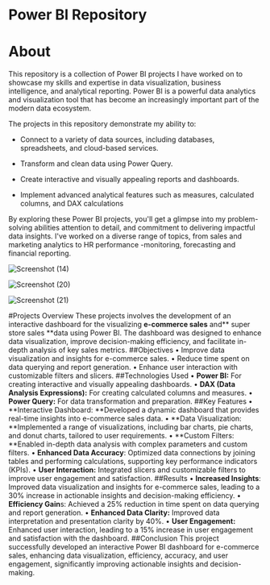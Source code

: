  # Power BI Repository

 # About

This repository is a collection of Power BI projects I have worked on to showcase my skills and expertise in data visualization, business intelligence, and analytical reporting. Power BI is a powerful data analytics and visualization tool that has become an increasingly important part of the modern data ecosystem.

The projects in this repository demonstrate my ability to:

- Connect to a variety of data sources, including databases, spreadsheets, and cloud-based services.

- Transform and clean data using Power Query.

- Create interactive and visually appealing reports and dashboards.

- Implement advanced analytical features such as measures, calculated columns, and DAX calculations

By exploring these Power BI projects, you'll get a glimpse into my problem-solving abilities attention to detail, and commitment to delivering impactful data insights. I've worked on a diverse range of topics, from sales and marketing analytics to HR performance -monitoring, forecasting and financial reporting.

![Screenshot (14)](https://github.com/user-attachments/assets/17697428-dbe5-42d7-a815-d629b96a6617)

![Screenshot (20)](https://github.com/user-attachments/assets/37357daa-c1b0-4835-a90d-98bea319d06b)

![Screenshot (21)](https://github.com/user-attachments/assets/0f41c4c6-b220-464e-b145-7bf4d3b98cde)

#Projects Overview
These projects involves the development of an interactive dashboard for the visualizing **e-commerce sales** and** super store sales **data using Power BI. 
The dashboard was designed to enhance data visualization, improve decision-making efficiency, and facilitate in-depth analysis of key sales metrics.
##Objectives
•	Improve data visualization and insights for e-commerce sales.
•	Reduce time spent on data querying and report generation.
•	Enhance user interaction with customizable filters and slicers.
##Technologies Used
•	**Power BI:** For creating interactive and visually appealing dashboards.
•	**DAX (Data Analysis Expressions):** For creating calculated columns and measures.
•	**Power Query:** For data transformation and preparation.
##Key Features
•	**Interactive Dashboard: **Developed a dynamic dashboard that provides real-time insights into e-commerce sales data.
•	**Data Visualization: **Implemented a range of visualizations, including bar charts, pie charts, and donut charts, tailored to user requirements.
•	**Custom Filters: **Enabled in-depth data analysis with complex parameters and custom filters.
•	**Enhanced Data Accuracy**: Optimized data connections by joining tables and performing calculations, supporting key performance indicators (KPIs).
•	**User Interaction:** Integrated slicers and customizable filters to improve user engagement and satisfaction.
##Results
•	**Increased Insights**: Improved data visualization and insights for e-commerce sales, leading to a 30% increase in actionable insights and decision-making efficiency.
•	**Efficiency Gain**s: Achieved a 25% reduction in time spent on data querying and report generation.
•	**Enhanced Data Clarity:** Improved data interpretation and presentation clarity by 40%.
•	**User Engagement:** Enhanced user interaction, leading to a 15% increase in user engagement and satisfaction with the dashboard.
##Conclusion 
This project successfully developed an interactive Power BI dashboard for e-commerce sales, enhancing data visualization, efficiency, accuracy, and user engagement, significantly improving actionable insights and decision-making.

